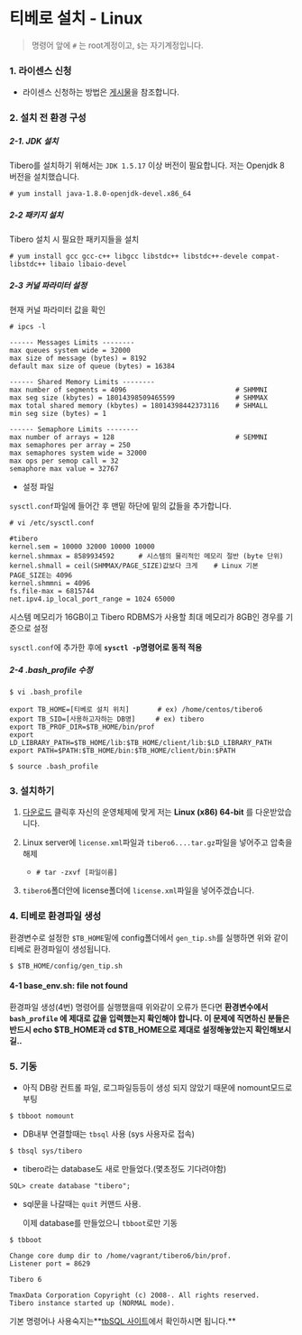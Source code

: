 # 티베로 설치 - Linux

> 명령어 앞에 `#` 는 root계정이고, `$`는 자기계정입니다.

### 1. 라이센스 신청

- 라이센스 신청하는 방법은 [게시물](https://github.com/jaden7856/TIL/blob/master/Tibero/1_Tibero-License.md)을 참조합니다.





### 2. 설치 전 환경 구성

##### 2-1. JDK 설치

Tibero를 설치하기 위해서는 `JDK 1.5.17` 이상 버전이 필요합니다. 저는 Openjdk 8 버전을 설치했습니다.

```
# yum install java-1.8.0-openjdk-devel.x86_64
```



##### 2-2 패키지 설치

Tibero 설치 시 필요한 패키지들을 설치

```
# yum install gcc gcc-c++ libgcc libstdc++ libstdc++-devele compat-libstdc++ libaio libaio-devel
```



##### 2-3 커널 파라미터 설정

현재 커널 파라미터 값을 확인

```
# ipcs -l
```

```shell
------ Messages Limits --------
max queues system wide = 32000
max size of message (bytes) = 8192
default max size of queue (bytes) = 16384

------ Shared Memory Limits --------
max number of segments = 4096							# SHMMNI
max seg size (kbytes) = 18014398509465599				# SHMMAX
max total shared memory (kbytes) = 18014398442373116	# SHMALL
min seg size (bytes) = 1

------ Semaphore Limits --------
max number of arrays = 128								# SEMMNI
max semaphores per array = 250
max semaphores system wide = 32000
max ops per semop call = 32
semaphore max value = 32767
```



- 설정 파일

`sysctl.conf`파일에 들어간 후 맨밑 하단에 밑의 값들을 추가합니다.

```
# vi /etc/sysctl.conf
```

```
#tibero
kernel.sem = 10000 32000 10000 10000
kernel.shmmax = 8589934592		# 시스템의 물리적인 메모리 절반 (byte 단위)
kernel.shmall = ceil(SHMMAX/PAGE_SIZE)값보다 크게	# Linux 기본 PAGE_SIZE는 4096
kernel.shmmni = 4096
fs.file-max = 6815744
net.ipv4.ip_local_port_range = 1024 65000
```

시스템 메모리가 16GB이고 Tibero RDBMS가 사용할 최대 메모리가 8GB인 경우를 기준으로 설정

 `sysctl.conf`에 추가한 후에 **`sysctl -p`명령어로 동적 적용**



##### 2-4 .bash_profile 수정

```shell
$ vi .bash_profile
```

```shell
export TB_HOME=[티베로 설치 위치]		 # ex) /home/centos/tibero6
export TB_SID=[사용하고자하는 DB명]		# ex) tibero
export TB_PROF_DIR=$TB_HOME/bin/prof
export LD_LIBRARY_PATH=$TB_HOME/lib:$TB_HOME/client/lib:$LD_LIBRARY_PATH
export PATH=$PATH:$TB_HOME/bin:$TB_HOME/client/bin:$PATH
```

```shell
$ source .bash_profile
```





### 3. 설치하기

1) [다운로드](https://technet.tmaxsoft.com/ko/front/download/viewDownload.do?cmProductCode=0301&version_seq=PVER-20150504-000001&doc_type_cd=DN#binary) 클릭후 자신의 운영체제에 맞게 저는 **Linux (x86) 64-bit** 를 다운받았습니다.

2. Linux server에 `license.xml`파일과 `tibero6....tar.gz`파일을 넣어주고 압축을 해제

   - ```
     # tar -zxvf [파일이름]
     ```

3. `tibero6`폴더안에 license폴더에 `license.xml`파일을 넣어주겠습니다.





### 4. 티베로 환경파일 생성

환경변수로 설정한 `$TB_HOME`밑에 config폴더에서 `gen_tip.sh`를 실행하면 위와 같이 티베로 환경파일이 생성됩니다.

```shell
$ $TB_HOME/config/gen_tip.sh
```



#### 4-1 base_env.sh: file not found

환경파일 생성(4번) 명령어를 실행했을때 위와같이 오류가 뜬다면 **환경변수에서 `bash_profile`
에 제대로 값을 입력했는지 확인해야 합니다. 이 문제에 직면하신 분들은 반드시 echo $TB_HOME과 cd $TB_HOME으로 제대로 설정해놓았는지 확인해보시길..**





### 5. 기동

- 아직 DB랑 컨트롤 파일, 로그파일등등이 생성 되지 않았기 때문에 nomount모드로 부팅

```
$ tbboot nomount
```



- DB내부 연결할때는 `tbsql` 사용 (sys 사용자로 접속)

```
$ tbsql sys/tibero
```



- tibero라는 database도 새로 만들었다.(몇초정도 기다려야함)

```
SQL> create database "tibero";
```



- sql문을 나갈때는 `quit` 커맨드 사용.

  이제 database를 만들었으니 `tbboot`로만 기동

```
$ tbboot

Change core dump dir to /home/vagrant/tibero6/bin/prof.
Listener port = 8629

Tibero 6

TmaxData Corporation Copyright (c) 2008-. All rights reserved.
Tibero instance started up (NORMAL mode).
```



기본 명령어나 사용숙지는**[tbSQL 사이트](https://technet.tmaxsoft.com/upload/download/online/tibero/pver-20160406-000002/tibero_util/ch01.html)에서 확인하시면 됩니다.**

